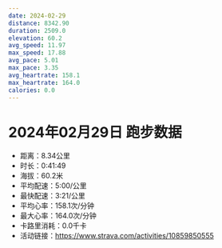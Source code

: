 ```yaml
---
date: 2024-02-29
distance: 8342.90
duration: 2509.0
elevation: 60.2
avg_speed: 11.97
max_speed: 17.88
avg_pace: 5.01
max_pace: 3.35
avg_heartrate: 158.1
max_heartrate: 164.0
calories: 0.0
---
```


# 2024年02月29日 跑步数据

- 距离：8.34公里
- 时长：0:41:49
- 海拔：60.2米
- 平均配速：5:00/公里
- 最快配速：3:21/公里
- 平均心率：158.1次/分钟
- 最大心率：164.0次/分钟
- 卡路里消耗：0.0千卡
- 活动链接：https://www.strava.com/activities/10859850555
